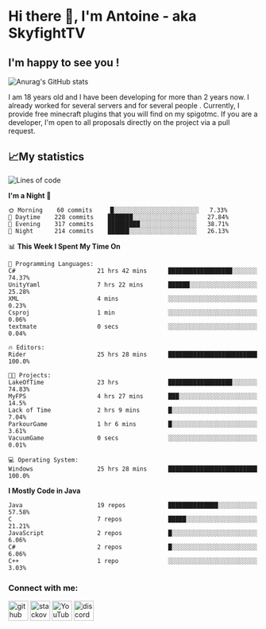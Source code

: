 # Hi there 👋, I'm Antoine - aka SkyfightTV
## I'm happy to see you !
![Anurag's GitHub stats](https://github-readme-stats.vercel.app/api?username=SKyfightTV&show_icons=true&theme=dark&count_private=true&)

I am 18 years old and I have been developing for more than 2 years now. I already worked for several servers and for several people . Currently, I provide free minecraft plugins that you will find on my spigotmc.
If you are a developer, I'm open to all proposals directly on the project via a pull request.

## 📈My statistics
<!--START_SECTION:waka-->
![Lines of code](https://img.shields.io/badge/From%20Hello%20World%20I%27ve%20Written-1%20Million%20lines%20of%20code-blue)

**I'm a Night 🦉** 

```text
🌞 Morning    60 commits     █░░░░░░░░░░░░░░░░░░░░░░░░   7.33% 
🌆 Daytime    228 commits    ███████░░░░░░░░░░░░░░░░░░   27.84% 
🌃 Evening    317 commits    █████████░░░░░░░░░░░░░░░░   38.71% 
🌙 Night      214 commits    ██████░░░░░░░░░░░░░░░░░░░   26.13%

```


📊 **This Week I Spent My Time On** 

```text
💬 Programming Languages: 
C#                       21 hrs 42 mins      ██████████████████░░░░░░░   74.37% 
UnityYaml                7 hrs 22 mins       ██████░░░░░░░░░░░░░░░░░░░   25.28% 
XML                      4 mins              ░░░░░░░░░░░░░░░░░░░░░░░░░   0.23% 
Csproj                   1 min               ░░░░░░░░░░░░░░░░░░░░░░░░░   0.06% 
textmate                 0 secs              ░░░░░░░░░░░░░░░░░░░░░░░░░   0.04%

🔥 Editors: 
Rider                    25 hrs 28 mins      █████████████████████████   100.0%

🐱‍💻 Projects: 
LakeOfTime               23 hrs              ██████████████████░░░░░░░   74.83% 
MyFPS                    4 hrs 27 mins       ███░░░░░░░░░░░░░░░░░░░░░░   14.5% 
Lack of Time             2 hrs 9 mins        █░░░░░░░░░░░░░░░░░░░░░░░░   7.04% 
ParkourGame              1 hr 6 mins         █░░░░░░░░░░░░░░░░░░░░░░░░   3.61% 
VacuumGame               0 secs              ░░░░░░░░░░░░░░░░░░░░░░░░░   0.01%

💻 Operating System: 
Windows                  25 hrs 28 mins      █████████████████████████   100.0%

```

**I Mostly Code in Java** 

```text
Java                     19 repos            ██████████████░░░░░░░░░░░   57.58% 
C                        7 repos             █████░░░░░░░░░░░░░░░░░░░░   21.21% 
JavaScript               2 repos             █░░░░░░░░░░░░░░░░░░░░░░░░   6.06% 
C#                       2 repos             █░░░░░░░░░░░░░░░░░░░░░░░░   6.06% 
C++                      1 repo              ░░░░░░░░░░░░░░░░░░░░░░░░░   3.03%

```



<!--END_SECTION:waka-->

### Connect with me:

[<img src='https://cdn.jsdelivr.net/npm/simple-icons@3.0.1/icons/github.svg' alt='github' height='40'>](https://github.com/SKyfightTV)  [<img src='https://cdn.jsdelivr.net/npm/simple-icons@3.0.1/icons/stackoverflow.svg' alt='stackoverflow' height='40'>](https://stackoverflow.com/users/16952856)  [<img src='https://cdn.jsdelivr.net/npm/simple-icons@3.0.1/icons/youtube.svg' alt='YouTube' height='40'>](https://www.youtube.com/channel/UCjzzQNjlBr-AZ5j1A8lMMKw)  [<img src='https://cdn.jsdelivr.net/npm/simple-icons@3.0.1/icons/discord.svg' alt='discord' height='40'>](https://discord.gg/u8yzVac)  
